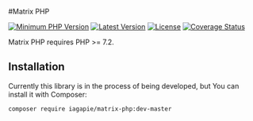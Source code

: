 #Matrix PHP

[![Minimum PHP Version](https://img.shields.io/badge/php-%3E%3D%207.2-8892BF.svg)](https://php.net/)
[![Latest Version](https://img.shields.io/packagist/v/iagapie/matrix-php.svg)](https://packagist.org/packages/iagapie/matrix-php)
[![License](https://poser.pugx.org/iagapie/matrix-php/license.svg)](https://packagist.org/packages/iagapie/matrix-php)
[![Coverage Status](https://coveralls.io/repos/github/iagapie/matrix-php/badge.svg?branch=master)](https://coveralls.io/github/iagapie/matrix-php?branch=master)

Matrix PHP requires PHP >= 7.2.

## Installation

Currently this library is in the process of being developed, but You can install it with Composer:

```
composer require iagapie/matrix-php:dev-master
```

<!---
# docker-compose run --rm php-cli composer install
# docker-compose run --rm php-cli vendor/bin/phpunit
-->
